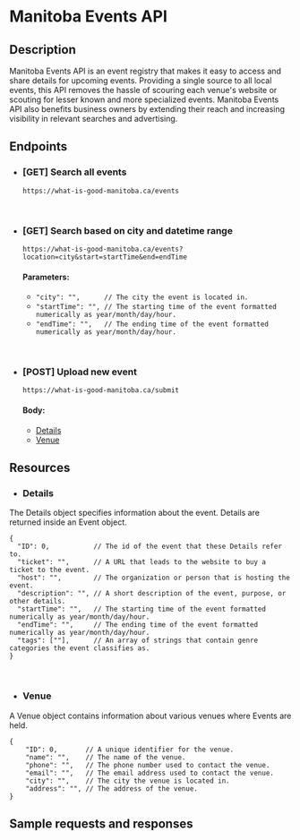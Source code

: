 # Manitoba Events API

## Description

Manitoba Events API is an event registry that makes it easy to access and share details for upcoming events. Providing a single source to all local events, this API removes the hassle of scouring each venue's website or scouting for lesser known and more specialized events. Manitoba Events API also benefits business owners by extending their reach and increasing visibility in relevant searches and advertising.

## Endpoints
- ### [GET] Search all events
    ```https://what-is-good-manitoba.ca/events```

<br>

- ### [GET] Search based on city and datetime range
    ```https://what-is-good-manitoba.ca/events?location=city&start=startTime&end=endTime```

    #### Parameters: 
    - `"city": "",      // The city the event is located in.`
    - `"startTime": "", // The starting time of the event formatted numerically as year/month/day/hour.`
    - `"endTime": "",   // The ending time of the event formatted numerically as year/month/day/hour.`

<br>

- ### [POST] Upload new event
    ```https://what-is-good-manitoba.ca/submit```

    #### Body: 
    - [Details](#details)
    - [Venue](#venue)

## Resources

- ### Details
The Details object specifies information about the event. Details are returned inside an Event object.

```
{
  "ID": 0,           // The id of the event that these Details refer to.
  "ticket": "",      // A URL that leads to the website to buy a ticket to the event.
  "host": "",        // The organization or person that is hosting the event.
  "description": "", // A short description of the event, purpose, or other details.
  "startTime": "",   // The starting time of the event formatted numerically as year/month/day/hour.
  "endTime": "",     // The ending time of the event formatted numerically as year/month/day/hour.
  "tags": [""],      // An array of strings that contain genre categories the event classifies as.
}
```

<br>

- ### Venue
A Venue object contains information about various venues where Events are held.

```
{
    "ID": 0,       // A unique identifier for the venue.
    "name": "",    // The name of the venue.
    "phone": "",   // The phone number used to contact the venue.
    "email": "",   // The email address used to contact the venue.
    "city": "",    // The city the venue is located in.
    "address": "", // The address of the venue.
}
```

## Sample requests and responses
